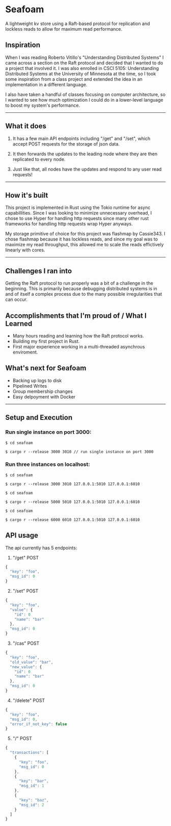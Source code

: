 # Seafoam
A lightweight kv store using a Raft-based protocol for replication and lockless reads to allow for maximum read performance.

## Inspiration
When I was reading Roberto Vitillo's "Understanding Distributed Systems" I came across a section on the Raft protocol and decided that I wanted to do a project that involved it. I was also enrolled in CSCI 5105: Understanding Distributed Systems at the University of Minnesota at the time, so I took some inspiration from a class project and extended the idea in an implementation in a different language.

I also have taken a handful of classes focusing on computer architecture, so I wanted to see how much optimization I could do in a lower-level language to boost my system's performance.

---

## What it does
1. It has a few main API endpoints including "/get" and "/set", which accept POST requests for the storage of json data.

2. It then forwards the updates to the leading node where they are then replicated to every node.

3. Just like that, all nodes have the updates and respond to any user read requests!

---

## How it's built
This project is implemented in Rust using the Tokio runtime for async capabillities. Since I was looking to minimize unnecessary overhead, I chose to use Hyper for handling http requests since many other rust frameworks for handling http requests wrap Hyper anyways.

My storage primitive of choice for this project was flashmap by Cassie343. I chose flashmap because it has lockless reads, and since my goal was to maximize my read throughput, this allowed me to scale the reads effictively linearly with cores.

---

## Challenges I ran into
Getting the Raft protocol to run properly was a bit of a challenge in the beginning. This is primarily because debugging distributed systems is in and of itself a complex process due to the many possible irregularities that can occur.

## Accomplishments that I'm proud of / What I Learned
- Many hours reading and learning how the Raft protocol works.
- Building my first project in Rust.
- First major experience working in a multi-threaded asynchrous enviroment.

## What's next for Seafoam
- Backing up logs to disk
- Pipelined Writes
- Group membership changes
- Easy delpoyment with Docker

---

## Setup and Execution
### Run single instance on port 3000:
```
$ cd seafoam

$ cargo r --release 3000 3010 // run single instance on port 3000
```

### Run three instances on localhost:
```
$ cd seafoam

$ cargo r --release 3000 3010 127.0.0.1:5010 127.0.0.1:6010
```
```
$ cd seafoam

$ cargo r --release 5000 5010 127.0.0.1:5010 127.0.0.1:6010
```
```
$ cd seafoam

$ cargo r --release 6000 6010 127.0.0.1:5010 127.0.0.1:6010
```

## API usage
The api currently has 5 endpoints:
1. "/get" POST
```javascript
{
  "key": "foo",
  "msg_id": 0
}
```
2. "/set" POST
```javascript
{
  "key": "foo",
  "value": {
    "id": 0
    "name": "bar"
  },
  "msg_id": 0
}
```
3. "/cas" POST
```javascript
{
  "key": "foo",
  "old_value": "bar",
  "new_value": {
    "id": 0
    "name": "bar"
  },
  "msg_id": 0
}
```
4. "/delete" POST
```javascript
{
  "key": "foo",
  "msg_id": 0,
  "error_if_not_key": false
}
```
5. "/" POST
```javascript
{
  "transactions": [
    {
      "key": "foo",
      "msg_id": 0
    },
    {
      "key": "bar",
      "msg_id": 1
    },
    {
      "key": "baz",
      "msg_id": 2
    }
  ]
}
```
